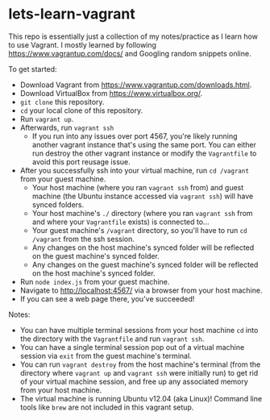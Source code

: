 # lets-learn-vagrant

This repo is essentially just a collection of my notes/practice as I learn how 
to use Vagrant. I mostly learned by following https://www.vagrantup.com/docs/
and Googling random snippets online.

To get started:

* Download Vagrant from https://www.vagrantup.com/downloads.html.
* Download VirtualBox from https://www.virtualbox.org/.
* `git clone` this repository.
* `cd` your local clone of this repository.
* Run `vagrant up`.
* Afterwards, run `vagrant ssh`
  * If you run into any issues over port 4567, you're likely running another
  vagrant instance that's using the same port. You can either run destroy the
  other vagrant instance or modify the `Vagrantfile` to avoid this port reusage
  issue.
* After you successfully ssh into your virtual machine, run `cd /vagrant` from
your guest machine.
  * Your host machine (where you ran `vagrant ssh` from) and guest machine (the
  Ubuntu instance accessed via `vagrant ssh`) will have synced folders.
  * Your host machine's `./` directory (where you ran `vagrant ssh` from and
  where your `Vagrantfile` exists) is connected to...
  * Your guest machine's `/vagrant` directory, so you'll have to run `cd
  /vagrant` from the ssh session.
  * Any changes on the host machine's synced folder will be reflected on the
  guest machine's synced folder.
  * Any changes on the guest machine's synced folder will be reflected on the
  host machine's synced folder.
* Run `node index.js` from your guest machine.
* Navigate to [http://localhost:4567/](http://localhost:4567/) via a browser
from your host machine.
* If you can see a web page there, you've succeeded!

Notes:

* You can have multiple terminal sessions from your host machine `cd` into the
directory with the `Vagrantfile` and run `vagrant ssh`.
* You can have a single terminal session pop out of a virtual machine session
via `exit` from the guest machine's terminal.
* You can run `vagrant destroy` from the host machine's terminal (from the
directory where `vagrant up` and `vagrant ssh` were initially run) to get rid
of your virtual machine session, and free up any associated memory from your
host machine.
* The virtual machine is running Ubuntu v12.04 (aka Linux)! Command line tools
like `brew` are not included in this vagrant setup.

